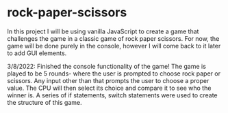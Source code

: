 # rock-paper-scissors
<p>In this project I will be using vanilla JavaScript to create a game that challenges the game in a classic game of rock paper scissors. For now, the game will be done purely in the console, however I will come back to it later to add GUI elements.</p>

<p>3/8/2022: Finished the console functionality of the game! The game is played to be 5 rounds- where the user is prompted to choose rock paper or scissors. Any input other than that prompts the user to choose a proper value. The CPU will then select its choice and compare it to see who the winner is. A series of if statements, switch statements were used to create the structure of this game.</p>